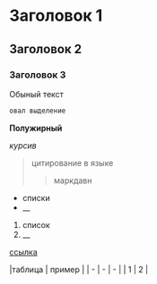 # Заголовок 1
## Заголовок 2
### Заголовок 3

Обыный текст
```sh
овал выделение
```

**Полужирный**

*курсив*

>цитирование в языке
>>маркдавн

* списки
* __

1. список
2. __

[ссылка](https://dillinger.io/ "всплывающая подсказка")

|таблица | пример |
| - | - | - |
| 1 | 2 |


